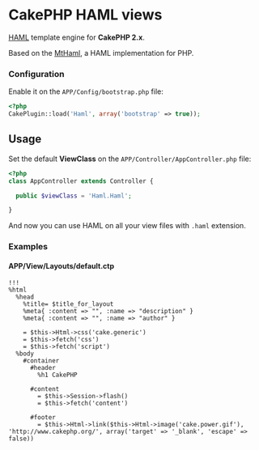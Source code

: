 # CakePHP HAML views

[HAML](http://haml.info/) template engine for **CakePHP 2.x**.

Based on the [MtHaml](https://github.com/arnaud-lb/MtHaml), a HAML implementation for PHP.

### Configuration

Enable it on the `APP/Config/bootstrap.php` file:

```php
<?php
CakePlugin::load('Haml', array('bootstrap' => true));
```

## Usage

Set the default **ViewClass** on the `APP/Controller/AppController.php` file:

```php
<?php
class AppController extends Controller {

  public $viewClass = 'Haml.Haml';

}
```

And now you can use HAML on all your view files with `.haml` extension.

### Examples

#### APP/View/Layouts/default.ctp

```haml
!!!
%html
  %head
    %title= $title_for_layout
    %meta{ :content => "", :name => "description" }
    %meta{ :content => "", :name => "author" }

    = $this->Html->css('cake.generic')
    = $this->fetch('css')
    = $this->fetch('script')
  %body
    #container
      #header
        %h1 CakePHP

      #content
        = $this->Session->flash()
        = $this->fetch('content')

      #footer
        = $this->Html->link($this->Html->image('cake.power.gif'), 'http://www.cakephp.org/', array('target' => '_blank', 'escape' => false))
```
